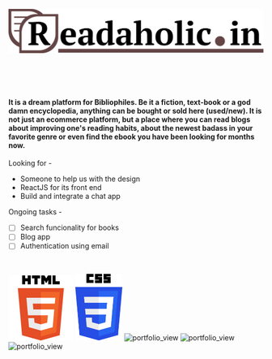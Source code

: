 
![alt text](https://github.com/espatatis/Readaholic/blob/master/readaholic/media/readaholic-logo-long.png)



<br>
<br><br>


#### It is a dream platform for Bibliophiles. Be it a fiction, text-book or a god damn encyclopedia, anything can be bought or sold here (used/new). It is not just an ecommerce platform, but a place where you can read blogs about improving one's reading habits, about the newest badass in your favorite genre or even find the ebook you have been looking for months now.  


Looking for -
* Someone to help us with the design
* ReactJS for its front end 
*  Build and integrate a chat app

Ongoing tasks -
- [ ] Search funcionality for books
- [ ] Blog app
- [ ] Authentication using email

<br>


<img width="" alt="portfolio_view" src="https://github.com/w3c/html/blob/master/images/HTML5_Logo.png">       <img width="93" alt="portfolio_view" src="https://github.com/espatatis/Readaholic/blob/master/readaholic/media/css3.png">   <img width="230" alt="portfolio_view" src="https://static.djangoproject.com/img/logos/django-logo-positive.png">   <img width="230" alt="portfolio_view" src="https://www.python.org/static/community_logos/python-logo-master-v3-TM.png">  <img width="120" alt="portfolio_view" src="https://wiki.postgresql.org/images/3/30/PostgreSQL_logo.3colors.120x120.png">
